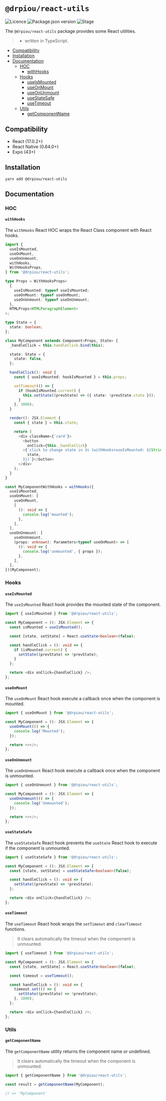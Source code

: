 # `@drpiou/react-utils`

![Licence](https://img.shields.io/github/license/drpiou/react-utils)
![Package.json version](https://img.shields.io/github/package-json/v/drpiou/react-utils)
![Stage](https://img.shields.io/badge/stage-experimental-important)

The `@drpiou/react-utils` package provides some React utilities.

> - written in TypeScript.

<!--ts-->

- [Compatibility](#compatibility)
- [Installation](#installation)
- [Documentation](#documentation)
  - [HOC](#hoc)
    - [withHooks](#withhooks)
  - [Hooks](#hooks)
    - [useIsMounted](#useismounted)
    - [useOnMount](#useonmount)
    - [useOnUnmount](#useonunmount)
    - [useStateSafe](#usestatesafe)
    - [useTimeout](#usetimeout)
  - [Utils](#utils)
    - [getComponentName](#getcomponentname)

<!--te-->

## Compatibility

- React (17.0.2+)
- React Native (0.64.0+)
- Expo (43+)

## Installation

```shell
yarn add @drpiou/react-utils
```

## Documentation

### HOC

#### `withHooks`

The `withHooks` React HOC wraps the React Class component with React hooks.

```typescript jsx
import {
  useIsMounted,
  useOnMount,
  useOnUnmount,
  withHooks,
  WithHooksProps,
} from '@drpiou/react-utils';

type Props = WithHooksProps<
  {
    useIsMounted: typeof useIsMounted;
    useOnMount: typeof useOnMount;
    useOnUnmount: typeof useOnUnmount;
  },
  HTMLProps<HTMLParagraphElement>
>;

type State = {
  state: boolean;
};

class MyComponent extends Component<Props, State> {
  _handleClick = this.handleClick.bind(this);

  state: State = {
    state: false,
  };

  handleClick(): void {
    const { useIsMounted: hookIsMounted } = this.props;

    setTimeout(() => {
      if (hookIsMounted.current) {
        this.setState((prevState) => ({ state: !prevState.state }));
      }
    }, 3000);
  }

  render(): JSX.Element {
    const { state } = this.state;

    return (
      <div className={'card'}>
        <button
          onClick={this._handleClick}
        >{`click to change state in 3s (withHooks+useIsMounted: ${String(
          state,
        )})`}</button>
      </div>
    );
  }
}

const MyComponentWithHooks = withHooks({
  useIsMounted,
  useOnMount: [
    useOnMount,
    [
      (): void => {
        console.log('mounted');
      },
    ],
  ],
  useOnUnmount: [
    useOnUnmount,
    (props: unknown): Parameters<typeof useOnMount> => [
      (): void => {
        console.log('unmounted', { props });
      },
    ],
  ],
})(MyComponent);
```

### Hooks

#### `useIsMounted`

The `useIsMounted` React hook provides the mounted state of the component.

```typescript jsx
import { useIsMounted } from '@drpiou/react-utils';

const MyComponent = (): JSX.Element => {
  const isMounted = useIsMounted();

  const [state, setState] = React.useState<boolean>(false);

  const handleClick = (): void => {
    if (isMounted.current) {
      setState((prevState) => !prevState);
    }
  };

  return <div onClick={handleClick} />;
};
```

#### `useOnMount`

The `useOnMount` React hook execute a callback once when the component is mounted.

```typescript jsx
import { useOnMount } from '@drpiou/react-utils';

const MyComponent = (): JSX.Element => {
  useOnMount(() => {
    console.log('Mounted');
  });

  return <></>;
};
```

#### `useOnUnmount`

The `useOnUnmount` React hook execute a callback once when the component is unmounted.

```typescript jsx
import { useOnUnmount } from '@drpiou/react-utils';

const MyComponent = (): JSX.Element => {
  useOnUnmount(() => {
    console.log('Unmounted');
  });

  return <></>;
};
```

#### `useStateSafe`

The `useStateSafe` React hook prevents the `useState` React hook to execute if the component is unmounted.

```typescript jsx
import { useStateSafe } from '@drpiou/react-utils';

const MyComponent = (): JSX.Element => {
  const [state, setState] = useStateSafe<boolean>(false);

  const handleClick = (): void => {
    setState((prevState) => !prevState);
  };

  return <div onClick={handleClick} />;
};
```

#### `useTimeout`

The `useTimeout` React hook wraps the `setTimeout` and `clearTimeout` functions.

> It clears automatically the timeout when the component is unmounted.

```typescript jsx
import { useTimeout } from '@drpiou/react-utils';

const MyComponent = (): JSX.Element => {
  const [state, setState] = React.useState<boolean>(false);

  const timeout = useTimeout();

  const handleClick = (): void => {
    timeout.set(() => {
      setState((prevState) => !prevState);
    }, 1000);
  };

  return <div onClick={handleClick} />;
};
```

### Utils

#### `getComponentName`

The `getComponentName` utility returns the component name or undefined.

> It clears automatically the timeout when the component is unmounted.

```typescript
import { getComponentName } from '@drpiou/react-utils';

const result = getComponentName(MyComponent);

// => 'MyComponent'
```
